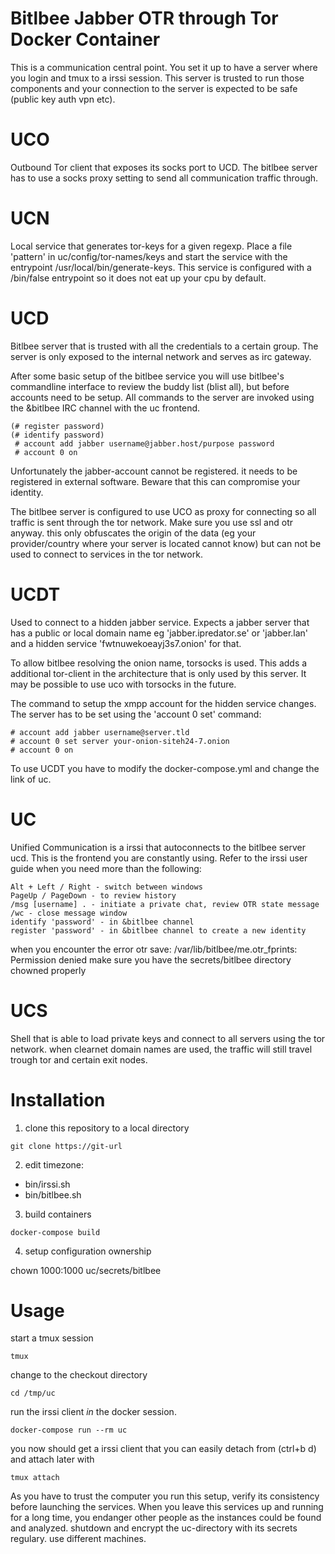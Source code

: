 Bitlbee Jabber OTR through Tor Docker Container
===============================================


This is a communication central point. You set it up to have a server
where you login and tmux to a irssi session. This server is trusted to
run those components and your connection to the server is expected to be
safe (public key auth vpn etc).

UCO
===

Outbound Tor client that exposes its socks port to UCD. The bitlbee
server has to use a socks proxy setting to send all communication
traffic through.

UCN
===

Local service that generates tor-keys for a given regexp.
Place a file 'pattern' in uc/config/tor-names/keys and start the service with the entrypoint /usr/local/bin/generate-keys. This service is configured with
a /bin/false entrypoint so it does not eat up your cpu by default.

UCD
===

Bitlbee server that is trusted with all the credentials to a certain
group. The server is only exposed to the internal network and serves as
irc gateway.

After some basic setup of the bitlbee service you will use bitlbee's
commandline interface to review the buddy list (blist all), but before
accounts need to be setup. All commands to the server are invoked using
the &bitlbee IRC channel with the uc frontend.
```
(# register password)
(# identify password)
 # account add jabber username@jabber.host/purpose password
 # account 0 on
```

Unfortunately the jabber-account cannot be registered. it needs to be
registered in external software. Beware that this can compromise your
identity.

The bitlbee server is configured to use UCO as proxy for connecting so
all traffic is sent through the tor network. Make sure you use ssl
and otr anyway. this only obfuscates the origin of the data (eg your
provider/country where your server is located cannot know) but can not
be used to connect to services in the tor network.

UCDT
====

Used to connect to a hidden jabber service. Expects a jabber server
that has a public or local domain name eg 'jabber.ipredator.se' or 
'jabber.lan' and a hidden service 'fwtnuwekoeayj3s7.onion' for that.

To allow bitlbee resolving the onion name, torsocks is used. This
adds a additional tor-client in the architecture that is only used
by this server. It may be possible to use uco with torsocks in the
future.

The command to setup the xmpp account for the hidden service changes.
The server has to be set using the 'account 0 set' command:
```
# account add jabber username@server.tld
# account 0 set server your-onion-siteh24-7.onion
# account 0 on
```

To use UCDT you have to modify the docker-compose.yml and
change the link of uc.

UC
==

Unified Communication is a irssi that autoconnects to the bitlbee server
ucd. This is the frontend you are constantly using. Refer to the irssi
user guide when you need more than the following:

```
Alt + Left / Right - switch between windows
PageUp / PageDown - to review history
/msg [username] . - initiate a private chat, review OTR state message
/wc - close message window
identify 'password' - in &bitlbee channel
register 'password' - in &bitlbee channel to create a new identity
```
when you encounter the error
otr save: /var/lib/bitlbee/me.otr_fprints: Permission denied
make sure you have the secrets/bitlbee directory chowned properly

UCS
===

Shell that is able to load private keys and connect to all servers
using the tor network. when clearnet domain names are used, the traffic
will still travel trough tor and certain exit nodes.

Installation
============

1. clone this repository to a local directory

```git clone https://git-url```

2. edit timezone:

  - bin/irssi.sh
  - bin/bitlbee.sh

3. build containers

```docker-compose build```

4. setup configuration ownership

chown 1000:1000 uc/secrets/bitlbee

Usage
=====

start a tmux session

```
tmux
```

change to the checkout directory

```
cd /tmp/uc
```

run the irssi client _in_ the docker session.

```
docker-compose run --rm uc
```

you now should get a irssi client that you can easily detach from (ctrl+b d) and attach later with

```
tmux attach
```

As you have to trust the computer you run this setup, verify its
consistency before launching the services. When you leave this services 
up and running for a long time, you endanger other people as the instances
could be found and analyzed. shutdown and encrypt the uc-directory with
its secrets regulary. use different machines.
